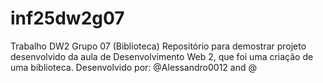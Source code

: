 # inf25dw2g07
Trabalho DW2 Grupo 07 (Biblioteca)
Repositório para demostrar projeto desenvolvido da aula de Desenvolvimento Web 2, que foi uma criação de uma biblioteca. 
Desenvolvido por: @Alessandro0012 and @
